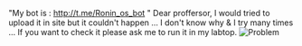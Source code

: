 "My bot is : http://t.me/Ronin_os_bot "
Dear proffersor,
I would tried to upload it in site but it couldn't happen ... I don't know why & I try many times ... If you want to check it please ask me to run it in my labtop.
![Problem](https://user-images.githubusercontent.com/91956465/144419802-88a299ab-3973-4caf-bb4d-88e6adc17473.jpeg)
